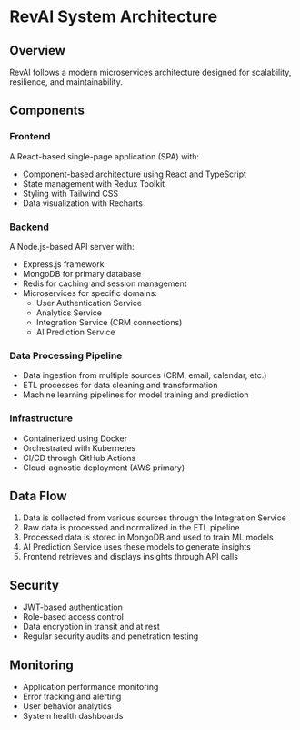 # RevAI System Architecture

## Overview

RevAI follows a modern microservices architecture designed for scalability, resilience, and maintainability.

## Components

### Frontend

A React-based single-page application (SPA) with:
- Component-based architecture using React and TypeScript
- State management with Redux Toolkit
- Styling with Tailwind CSS
- Data visualization with Recharts

### Backend

A Node.js-based API server with:
- Express.js framework
- MongoDB for primary database
- Redis for caching and session management
- Microservices for specific domains:
  - User Authentication Service
  - Analytics Service
  - Integration Service (CRM connections)
  - AI Prediction Service

### Data Processing Pipeline

- Data ingestion from multiple sources (CRM, email, calendar, etc.)
- ETL processes for data cleaning and transformation
- Machine learning pipelines for model training and prediction

### Infrastructure

- Containerized using Docker
- Orchestrated with Kubernetes
- CI/CD through GitHub Actions
- Cloud-agnostic deployment (AWS primary)

## Data Flow

1. Data is collected from various sources through the Integration Service
2. Raw data is processed and normalized in the ETL pipeline
3. Processed data is stored in MongoDB and used to train ML models
4. AI Prediction Service uses these models to generate insights
5. Frontend retrieves and displays insights through API calls

## Security

- JWT-based authentication
- Role-based access control
- Data encryption in transit and at rest
- Regular security audits and penetration testing

## Monitoring

- Application performance monitoring
- Error tracking and alerting
- User behavior analytics
- System health dashboards
